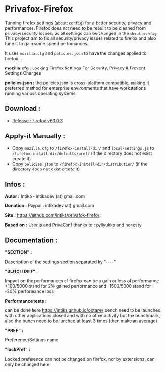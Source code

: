 # Privafox-Firefox
Tunning firefox settings (`about:config`) for a better security, privacy and performances.
Firefox does not need to be rebuilt to be cleaned from privacy/security issues; as all settings can be changed in the `about:config` 
This project aim to fix all security/privacy issues related to firefox and also tune it to gain some speed perfomances. 

It uses `mozilla.cfg` and `policies.json` to have the changes applied to firefox...

**mozilla.cfg :** Locking Firefox Settings For Security, Privacy & Prevent Settings Changes 

**policies.json :** the policies.json is cross-platform compatible, making it preferred method for enterprise environments that have workstations running various operating systems

Download :
----------
- [Release : Firefox v63.0.3](https://github.com/intika/privafox-firefox/releases)

Apply-it Manually :
-------------------
- Copy `mozilla.cfg` to `/firefox-install-dir/` and `local-settings.js` to `/firefox-install-dir/defaults/pref/` (if the directory does not exist create it)
- Copy `policies.json` to `/firefox-install-dir/distribution/` (if the directory does not exist create it)

Infos :
-------

**Autor :** 
Intika - intikadev (at) gmail.com

**Donation :** 
Paypal : intikadev (at) gmail.com

**Site :** 
https://github.com/intika/privafox-firefox

**Based on :** 
[User.js](https://github.com/pyllyukko/user.js/) and [PrivaConf](https://addons.mozilla.org/en-US/firefox/addon/privaconf/) thanks to : pyllyukko and honesty

Documentation :
---------------

**"SECTION" :** 

Description of the settings section separated by "----"

**"BENCH DIFF" :** 

Impact on the performances of firefox can be a gain or loss of performance +100/5000 stand for 2% gained performance and -1500/5000 stand for -30% performance loss
               
**Performance tests :** 

can be done here https://intika.github.io/octane/ bench need to be launched with other applications closed and with no other activity but the bunchmark, also the bunch need to be lunched at least 3 times (then make an average)
                                      
**"PREF" :** 

Preference/Settings name

**"lockPref" :** 

Locked preference can not be changed on firefox, nor by extensions, can only be changed here
